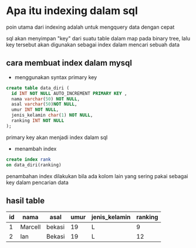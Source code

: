 # Apa itu indexing dalam sql
poin utama dari indexing adalah untuk mengquery data dengan cepat

sql akan menyimpan "key" dari suatu table dalam map pada binary tree, lalu key tersebut akan digunakan sebagai index dalam mencari sebuah data

## cara membuat index dalam mysql
- menggunakan syntax primary key
```sql
create table data_diri (
  id INT NOT NULL AUTO_INCREMENT PRIMARY KEY ,
  nama varchar(50) NOT NULL,
  asal varchar(50)NOT NULL,
  umur INT NOT NULL,
  jenis_kelamin char(1) NOT NULL,
  ranking INT NOT NULL
);
```
primary key akan menjadi index dalam sql

- menambah index
```sql
create index rank
on data_diri(ranking)
```
penambahan index dilakukan bila ada kolom lain yang sering pakai sebagai key dalam pencarian data

## hasil table
|  id | nama  |  asal | umur  |  jenis_kelamin | ranking|
|---|---|---|---|---|---|
|  1 |  Marcell |  bekasi |  19 |  L |9|
|  2 | Ian  |  Bekasi | 19  | L |12|
